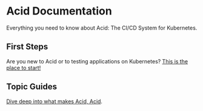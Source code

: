 # Acid Documentation

Everything you need to know about Acid: The CI/CD System for Kubernetes.

## First Steps

Are you new to Acid or to testing applications on Kubernetes? [This is the place to start!](intro/index.md)

## Topic Guides

[Dive deep into what makes Acid, Acid](topics/index.md).
